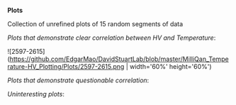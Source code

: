 **Plots**

Collection of unrefined plots of 15 random segments of data

*Plots that demonstrate clear correlation between HV and Temperature*:

![2597-2615](https://github.com/EdgarMao/DavidStuartLab/blob/master/MilliQan_Temperature-HV_Plotting/Plots/2597-2615.png | width='60%' height='60%')

*Plots that demonstrate questionable correlation*:

*Uninteresting plots*:
